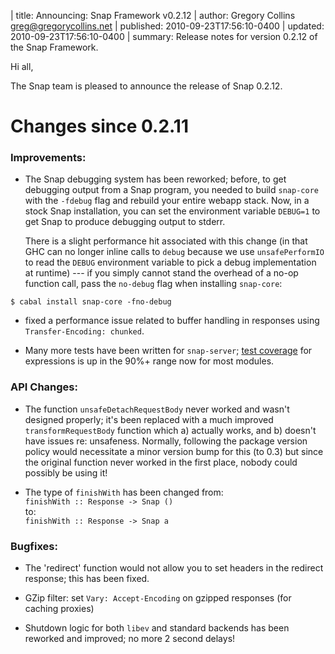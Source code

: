 | title: Announcing: Snap Framework v0.2.12
| author: Gregory Collins <greg@gregorycollins.net>
| published: 2010-09-23T17:56:10-0400
| updated: 2010-09-23T17:56:10-0400
| summary: Release notes for version 0.2.12 of the Snap Framework.

Hi all,

The Snap team is pleased to announce the release of Snap 0.2.12.

Changes since 0.2.11
=====================

### Improvements:

  - The Snap debugging system has been reworked; before, to get debugging output
    from a Snap program, you needed to build `snap-core` with the `-fdebug` flag
    and rebuild your entire webapp stack. Now, in a stock Snap installation, you
    can set the environment variable `DEBUG=1` to get Snap to produce debugging
    output to stderr.  

    There is a slight performance hit associated with this
    change (in that GHC can no longer inline calls to `debug` because we use
    `unsafePerformIO` to read the `DEBUG` environment variable to pick a debug
    implementation at runtime) --- if you simply cannot stand the overhead of a
    no-op function call, pass the `no-debug` flag when installing `snap-core`:

~~~~~~~~ {.shell}
$ cabal install snap-core -fno-debug
~~~~~~~~

 - fixed a performance issue related to buffer handling in responses using
   `Transfer-Encoding: chunked`.

 - Many more tests have been written for `snap-server`; 
   [test
    coverage](http://buildbot.snapframework.com/job/snap-server/HPC_Test_Coverage_Report/)
   for expressions is up in the 90%+ range now for most modules.


### API Changes:

  - The function `unsafeDetachRequestBody` never worked and wasn't designed
    properly; it's been replaced with a much improved `transformRequestBody`
    function which a) actually works, and b) doesn't have issues re:
    unsafeness. Normally, following the package version policy would necessitate
    a minor version bump for this (to 0.3) but since the original function never
    worked in the first place, nobody could possibly be using it!

  - The type of `finishWith` has been changed from:  
        `finishWith :: Response -> Snap ()`  
    to:  
        `finishWith :: Response -> Snap a`


### Bugfixes:

  - The 'redirect' function would not allow you to set headers in the redirect
    response; this has been fixed.

  - GZip filter: set `Vary: Accept-Encoding` on gzipped responses (for caching
    proxies)

  - Shutdown logic for both `libev` and standard backends has been reworked and
    improved; no more 2 second delays!




